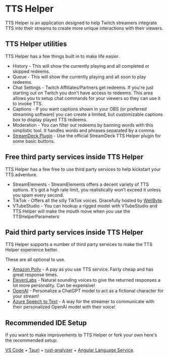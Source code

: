 # TTS Helper

TTS Helper is an application designed to help Twitch streamers integrate TTS into their streams to create more unique interactions with their viewers.

## TTS Helper utilities
TTS Helper has a few things built in to make life easier.
* History - This will show the currently playing and all completed or skipped redeems.
* Queue - This will show the currently playing and all soon to play redeems.
* Chat Settings - Twitch Affiliates/Partners get redeems. If you're just starting out on Twitch you don't have access to redeems. This area allows you to setup chat commands for your viewers so they can use it to invoke TTS.
* Captions - If you want captions shown in your OBS (or preferred streaming software) you can create a limited, but customizable captions box to display played TTS redeems.
* Moderation - You can filter out redeems by banning words with this simplistic tool. It handles words and phrases separated by a comma.
* [StreamDeck Plugin](https://marketplace.elgato.com/product/tts-helper-ff8f9b6e-ca8a-42a8-9bbe-b12b900cbd89) - Use the official StreamDeck TTS Helper plugin for some basic buttons.

## Free third party services inside TTS Helper
TTS Helper has a few free to use third party services to help kickstart your TTS adventure.
* StreamElements - StreamElements offers a decent variety of TTS options. It's got a high rate limit, you realistically won't exceed it unless you spam every second.
* TikTok - Offers all the silly TikTok voices. Gracefully hosted by [WeilByte](https://github.com/Weilbyte).
* VTubeStudio - You can hookup a rigged model with VTubeStudio and TTS Helper will make the mouth move when you use the TTSHelperParameters

## Paid third party services inside TTS Helper
TTS Helper supports a number of third party services to make the TTS Helper experience better.

These are all optional to use.
* [Amazon Polly](https://aws.amazon.com/polly/) - A pay as you use TTS service. Fairly cheap and has great response times.
* [ElevenLabs](https://elevenlabs.io/) - Natural sounding voices to give the returned responses a lot more personality. Can be expensive!
* [OpenAI](https://platform.openai.com/docs/overview) - Personalize a ChatGPT model to act as a fictional character for your stream!
* [Azure Speech to Text](https://azure.microsoft.com/en-us/products/ai-services/speech-to-text) - A way for the streamer to communicate with their personalized OpenAI model with their voice!

## Recommended IDE Setup

If you want to make improvements to TTS Helper or fork your own here's the recommended setup:

[VS Code](https://code.visualstudio.com/) + [Tauri](https://marketplace.visualstudio.com/items?itemName=tauri-apps.tauri-vscode) + [rust-analyzer](https://marketplace.visualstudio.com/items?itemName=rust-lang.rust-analyzer) + [Angular Language Service](https://marketplace.visualstudio.com/items?itemName=Angular.ng-template).
